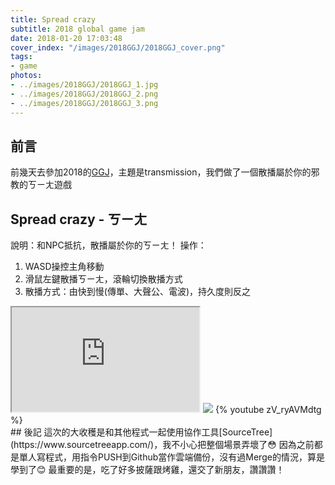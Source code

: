 ```yaml
---
title: Spread crazy
subtitle: 2018 global game jam
date: 2018-01-20 17:03:48
cover_index: "/images/2018GGJ/2018GGJ_cover.png"
tags:
- game
photos:
- ../images/2018GGJ/2018GGJ_1.jpg
- ../images/2018GGJ/2018GGJ_2.png
- ../images/2018GGJ/2018GGJ_3.png
---
```

## 前言
前幾天去參加2018的[GGJ](https://globalgamejam.org/2018/games)，主題是transmission，我們做了一個散播屬於你的邪教的ㄎㄧㄤ遊戲

## Spread crazy - ㄎㄧㄤ
說明：和NPC抵抗，散播屬於你的ㄎㄧㄤ！
操作：
1. WASD操控主角移動
2. 滑鼠左鍵散播ㄎㄧㄤ，滾輪切換散播方式
3. 散播方式：由快到慢(傳單、大聲公、電波)，持久度則反之

<iframe class="itch_and_ghcard" src="https://itch.io/embed/219557?linkback=true" height="167px"> </iframe>
<a href="https://github.com/aekly268/SpreadCrazy"><img class="itch_and_ghcard" src="https://gh-card.dev/repos/aekly268/SpreadCrazy.svg"></a>
{% youtube zV_ryAVMdtg %}
</br>
## 後記
這次的大收穫是和其他程式一起使用協作工具[SourceTree](https://www.sourcetreeapp.com/)，我不小心把整個場景弄壞了😳
因為之前都是單人寫程式，用指令PUSH到Github當作雲端備份，沒有過Merge的情況，算是學到了😊
最重要的是，吃了好多披薩跟烤雞，還交了新朋友，讚讚讚！

